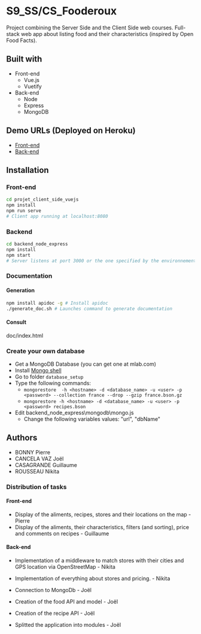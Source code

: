 # S9_SS/CS_Fooderoux

Project combining the Server Side and the Client Side web courses. Full-stack web app about listing food and their characteristics (inspired by Open Food Facts).

## Built with

* Front-end
  * Vue.js
  * Vuetify
* Back-end
  * Node
  * Express
  * MongoDB

## Demo URLs (Deployed on Heroku)

* [Front-end](https://server-side-food-client.herokuapp.com/#/)
* [Back-end](https://server-side-food-backend.herokuapp.com/)

## Installation

### Front-end

```bash
cd projet_client_side_vuejs
npm install
npm run serve
# Client app running at localhost:8080
```

### Backend

```bash
cd backend_node_express
npm install
npm start
# Server listens at port 3000 or the one specified by the environnement variable: "PORT" (like Heroku does)
```

### Documentation

#### Generation

```bash
npm install apidoc -g # Install apidoc
./generate_doc.sh # Launches command to generate documentation
```

#### Consult

doc/index.html

### Create your own database

* Get a MongoDB Database (you can get one at mlab.com)
* Install [Mongo shell](https://docs.mongodb.com/manual/mongo/)
* Go to folder ``database_setup``
* Type the following commands:
    * ``mongorestore  -h <hostname> -d <database_name> -u <user> -p <password> --collection france --drop --gzip france.bson.gz``
    * ``mongorestore -h <hostname> -d <database_name> -u <user> -p <password> recipes.bson``
* Edit backend_node_express\mongodb\mongo.js
    * Change the following variables values: "url", "dbName"

## Authors

* BONNY Pierre
* CANCELA VAZ Joël
* CASAGRANDE Guillaume
* ROUSSEAU Nikita

### Distribution of tasks

#### Front-end

* Display of the aliments, recipes, stores and their locations on the map - Pierre
* Display of the aliments, their characteristics, filters (and sorting), price and comments on recipes - Guillaume

#### Back-end

* Implementation of a middleware to match stores with their cities and GPS location via OpenStreetMap - Nikita
* Implementation of everything about stores and pricing. - Nikita

* Connection to MongoDb - Joël
* Creation of the food API and model - Joël
* Creation of the recipe API - Joël
* Splitted the application into modules - Joël
